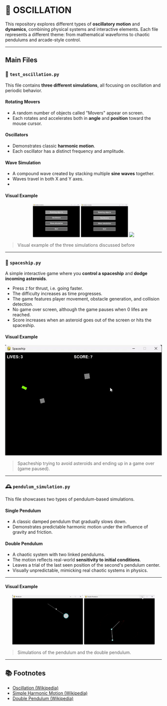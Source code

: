 # 🎯 OSCILLATION

This repository explores different types of **oscillatory motion** and **dynamics**, combining physical systems and interactive elements. Each file represents a different theme: from mathematical waveforms to chaotic pendulums and arcade-style control.

---

## Main Files

### 🔄 `test_oscillation.py`

This file contains **three different simulations**, all focusing on oscillation and periodic behavior.

#### Rotating Movers
- A random number of objects called "Movers" appear on screen.
- Each rotates and accelerates both in **angle** and **position** toward the mouse cursor.

#### Oscillators
- Demonstrates classic **harmonic motion**.
- Each oscillator has a distinct frequency and amplitude.

#### Wave Simulation
- A compound wave created by stacking multiple **sine waves** together.
- Waves travel in both X and Y axes.
- 
#### Visual Example
<p align="center">
  <img src="gifs/rotating_objects.gif" width="30%" />
  <img src="gifs/oscillators.gif" width="30%" />
  <img src="gifs/wave.gif" width="30%" />
</p>

> Visual example of the three simulations discussed before

---

### 🚀 `spaceship.py`

A simple interactive game where you **control a spaceship** and **dodge incoming asteroids**.

- Press `Z` for thrust, i.e. going faster.
- The difficulty increases as time progresses.
- The game features player movement, obstacle generation, and collision detection.
- No game over screen, although the game pauses when 0 lifes are reached.
- Score increases when an asteroid goes out of the screen or hits the spaceship.

#### Visual Example
![Spaceship Simulation](gifs/spaceship.gif)  
> Spacheship trying to avoid asteroids and ending up in a game over (game paused).
---

### 🕰️ `pendulum_simulation.py`

This file showcases two types of pendulum-based simulations.

#### Single Pendulum
- A classic damped pendulum that gradually slows down.
- Demonstrates predictable harmonic motion under the influence of gravity and friction.

#### Double Pendulum
- A chaotic system with two linked pendulums.
- The motion reflects real-world **sensitivity to initial conditions**.
- Leaves a trial of the last seen position of the second's pendulum center.
- Visually unpredictable, mimicking real chaotic systems in physics.


---

#### Visual Example

<p align="center">
  <img src="gifs/pendulum.gif" width="45%" />
  <img src="gifs/double_pendulum.gif" width="45%" />
</p>

> Simulations of the pendulum and the double pendulum.

---

## 📚 Footnotes

- [Oscillation (Wikipedia)](https://en.wikipedia.org/wiki/Oscillation)
- [Simple Harmonic Motion (Wikipedia)](https://en.wikipedia.org/wiki/Harmonic_oscillator)
- [Double Pendulum (Wikipedia)](https://en.wikipedia.org/wiki/Double_pendulum)
